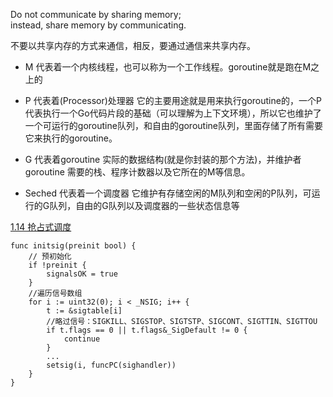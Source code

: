 
Do not communicate by sharing memory;   
instead, share memory by communicating.  

不要以共享内存的方式来通信，相反，要通过通信来共享内存。




- M 代表着一个内核线程，也可以称为一个工作线程。goroutine就是跑在M之上的


- P 代表着(Processor)处理器 它的主要用途就是用来执行goroutine的，一个P代表执行一个Go代码片段的基础（可以理解为上下文环境），所以它也维护了一个可运行的goroutine队列，和自由的goroutine队列，里面存储了所有需要它来执行的goroutine。


- G 代表着goroutine 实际的数据结构(就是你封装的那个方法)，并维护者goroutine 需要的栈、程序计数器以及它所在的M等信息。


- Seched 代表着一个调度器 它维护有存储空闲的M队列和空闲的P队列，可运行的G队列，自由的G队列以及调度器的一些状态信息等


[1.14 抢占式调度](http://xiaorui.cc/archives/6535)


```golang
func initsig(preinit bool) {
	// 预初始化
	if !preinit { 
		signalsOK = true
	} 
	//遍历信号数组
	for i := uint32(0); i < _NSIG; i++ {
		t := &sigtable[i]
		//略过信号：SIGKILL、SIGSTOP、SIGTSTP、SIGCONT、SIGTTIN、SIGTTOU
		if t.flags == 0 || t.flags&_SigDefault != 0 {
			continue
		} 
		...  
		setsig(i, funcPC(sighandler))
	}
}
 


```